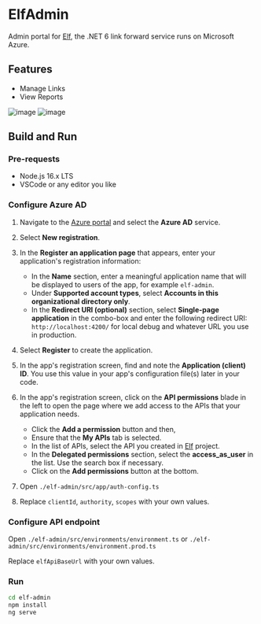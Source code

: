 # ElfAdmin

Admin portal for [Elf](https://github.com/EdiWang/Elf), the .NET 6 link forward service runs on Microsoft Azure.

## Features

- Manage Links
- View Reports

![image](https://user-images.githubusercontent.com/3304703/156873651-845c72fe-84e7-4536-bfe4-6785accae5ce.png)
![image](https://user-images.githubusercontent.com/3304703/156873643-38f9d582-777e-4cb1-b053-6656fb5bd36e.png)

## Build and Run

### Pre-requests

- Node.js 16.x LTS
- VSCode or any editor you like
 
### Configure Azure AD

1. Navigate to the [Azure portal](https://portal.azure.com) and select the **Azure AD** service.
2. Select **New registration**.
3. In the **Register an application page** that appears, enter your application's registration information:
   - In the **Name** section, enter a meaningful application name that will be displayed to users of the app, for example `elf-admin`.
   - Under **Supported account types**, select **Accounts in this organizational directory only**.
   - In the **Redirect URI (optional)** section, select **Single-page application** in the combo-box and enter the following redirect URI: `http://localhost:4200/` for local debug and whatever URL you use in production.
4. Select **Register** to create the application.
5. In the app's registration screen, find and note the **Application (client) ID**. You use this value in your app's configuration file(s) later in your code.
6. In the app's registration screen, click on the **API permissions** blade in the left to open the page where we add access to the APIs that your application needs.
   - Click the **Add a permission** button and then,
   - Ensure that the **My APIs** tab is selected.
   - In the list of APIs, select the API you created in [Elf](https://github.com/EdiWang/Elf) project.
   - In the **Delegated permissions** section, select the **access_as_user** in the list. Use the search box if necessary.
   - Click on the **Add permissions** button at the bottom.

7. Open `./elf-admin/src/app/auth-config.ts`

8. Replace `clientId`, `authority`, `scopes` with your own values.

### Configure API endpoint

Open `./elf-admin/src/environments/environment.ts` or `./elf-admin/src/environments/environment.prod.ts`

Replace `elfApiBaseUrl` with your own values.

### Run

```bash
cd elf-admin
npm install
ng serve
```
